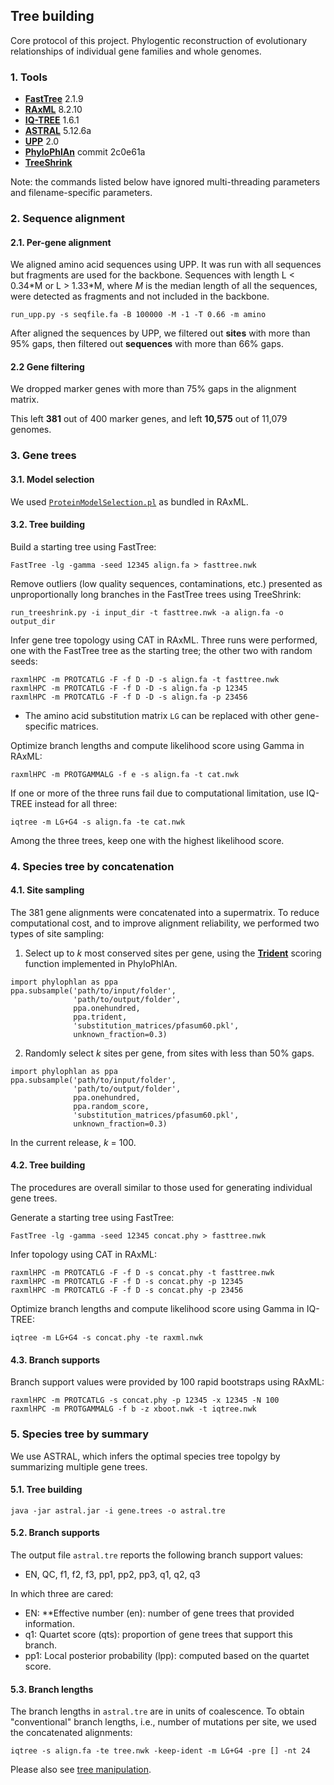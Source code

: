 ## Tree building

Core protocol of this project. Phylogentic reconstruction of evolutionary relationships of individual gene families and whole genomes.


### 1. Tools

- [**FastTree**](http://www.microbesonline.org/fasttree/) 2.1.9
- [**RAxML**](https://cme.h-its.org/exelixis/web/software/raxml/) 8.2.10
- [**IQ-TREE**](http://www.iqtree.org/) 1.6.1
- [**ASTRAL**](https://github.com/smirarab/ASTRAL) 5.12.6a
- [**UPP**](https://github.com/smirarab/sepp) 2.0
- [**PhyloPhlAn**](http://huttenhower.sph.harvard.edu/phylophlan) commit 2c0e61a
- [**TreeShrink**](https://github.com/uym2/TreeShrink)

Note: the commands listed below have ignored multi-threading parameters and filename-specific parameters.


### 2. Sequence alignment

#### 2.1. Per-gene alignment

We aligned amino acid sequences using UPP. It was run with all sequences but fragments are used for the backbone. Sequences with length L < 0.34\*M or L > 1.33\*M, where _M_ is the median length of all the sequences, were detected as fragments and not included in the backbone.

```
run_upp.py -s seqfile.fa -B 100000 -M -1 -T 0.66 -m amino
```

After aligned the sequences by UPP, we filtered out **sites** with more than 95% gaps, then filtered out **sequences** with more than 66% gaps.

#### 2.2 Gene filtering

We dropped marker genes with more than 75% gaps in the alignment matrix.

This left **381** out of 400 marker genes, and left **10,575** out of 11,079 genomes.


### 3. Gene trees

#### 3.1. Model selection

We used [`ProteinModelSelection.pl`](https://github.com/stamatak/standard-RAxML/blob/master/usefulScripts/ProteinModelSelection.pl) as bundled in RAxML.


#### 3.2. Tree building

Build a starting tree using FastTree:

```
FastTree -lg -gamma -seed 12345 align.fa > fasttree.nwk
```

Remove outliers (low quality sequences, contaminations, etc.) presented as unproportionally long branches in the FastTree trees using TreeShrink:

```
run_treeshrink.py -i input_dir -t fasttree.nwk -a align.fa -o output_dir
```

Infer gene tree topology using CAT in RAxML. Three runs were performed, one with the FastTree tree as the starting tree; the other two with random seeds:

```
raxmlHPC -m PROTCATLG -F -f D -D -s align.fa -t fasttree.nwk
raxmlHPC -m PROTCATLG -F -f D -D -s align.fa -p 12345
raxmlHPC -m PROTCATLG -F -f D -D -s align.fa -p 23456
```

- The amino acid substitution matrix `LG` can be replaced with other gene-specific matrices.

Optimize branch lengths and compute likelihood score using Gamma in RAxML:

```
raxmlHPC -m PROTGAMMALG -f e -s align.fa -t cat.nwk
```

If one or more of the three runs fail due to computational limitation, use IQ-TREE instead for all three:

```
iqtree -m LG+G4 -s align.fa -te cat.nwk
```

Among the three trees, keep one with the highest likelihood score.


### 4. Species tree by concatenation

#### 4.1. Site sampling

The 381 gene alignments were concatenated into a supermatrix. To reduce computational cost, and to improve alignment reliability, we performed two types of site sampling:

1. Select up to _k_ most conserved sites per gene, using the [**Trident**](https://doi.org/10.1002/prot.10146) scoring function implemented in PhyloPhlAn.

```{python}
import phylophlan as ppa
ppa.subsample('path/to/input/folder',
              'path/to/output/folder',
              ppa.onehundred,
              ppa.trident,
              'substitution_matrices/pfasum60.pkl',
              unknown_fraction=0.3)
```

2. Randomly select _k_ sites per gene, from sites with less than 50% gaps.

```{python}
import phylophlan as ppa
ppa.subsample('path/to/input/folder',
              'path/to/output/folder',
              ppa.onehundred,
              ppa.random_score,
              'substitution_matrices/pfasum60.pkl',
              unknown_fraction=0.3)
```

In the current release, _k_ = 100.


#### 4.2. Tree building

The procedures are overall similar to those used for generating individual gene trees.

Generate a starting tree using FastTree:

```
FastTree -lg -gamma -seed 12345 concat.phy > fasttree.nwk
```

Infer topology using CAT in RAxML:

```
raxmlHPC -m PROTCATLG -F -f D -s concat.phy -t fasttree.nwk
raxmlHPC -m PROTCATLG -F -f D -s concat.phy -p 12345
raxmlHPC -m PROTCATLG -F -f D -s concat.phy -p 23456
```

Optimize branch lengths and compute likelihood score using Gamma in IQ-TREE:

```
iqtree -m LG+G4 -s concat.phy -te raxml.nwk
```


#### 4.3. Branch supports

Branch support values were provided by 100 rapid bootstraps using RAxML:

```
raxmlHPC -m PROTCATLG -s concat.phy -p 12345 -x 12345 -N 100
raxmlHPC -m PROTGAMMALG -f b -z xboot.nwk -t iqtree.nwk
```


### 5. Species tree by summary

We use ASTRAL, which infers the optimal species tree topolgy by summarizing multiple gene trees.


#### 5.1. Tree building

```
java -jar astral.jar -i gene.trees -o astral.tre
```


#### 5.2. Branch supports

The output file `astral.tre` reports the following branch support values:

- EN, QC, f1, f2, f3, pp1, pp2, pp3, q1, q2, q3

In which three are cared:

- EN: **Effective number (en): number of gene trees that provided information.
- q1: Quartet score (qts): proportion of gene trees that support this branch.
- pp1: Local posterior probability (lpp): computed based on the quartet score.


#### 5.3. Branch lengths

The branch lengths in `astral.tre` are in units of coalescence. To obtain "conventional" branch lengths, i.e., number of mutations per site, we used the concatenated alignments:

```
iqtree -s align.fa -te tree.nwk -keep-ident -m LG+G4 -pre [] -nt 24
```

Please also see [tree manipulation](tree_manipulation).
